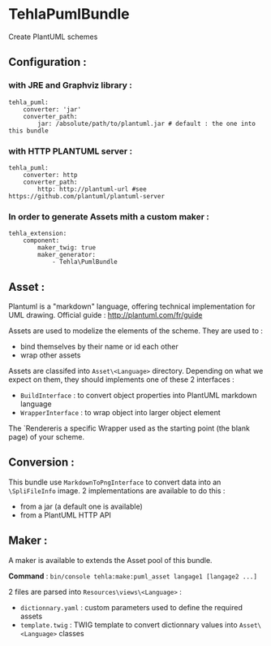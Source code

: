 # TehlaPumlBundle
Create PlantUML schemes

## Configuration :

### with JRE and Graphviz library :
```
tehla_puml:
    converter: 'jar'
    converter_path:
        jar: /absolute/path/to/plantuml.jar # default : the one into this bundle

``` 
### with HTTP PLANTUML server :
```
tehla_puml:
    converter: http
    converter_path:
        http: http://plantuml-url #see https://github.com/plantuml/plantuml-server
```

### In order to generate Assets mith a custom maker : 

```
tehla_extension:
    component:
        maker_twig: true
        maker_generator: 
            - Tehla\PumlBundle
```



## Asset :

Plantuml is a "markdown" language, offering technical implementation for UML drawing.
Official guide : http://plantuml.com/fr/guide


Assets are used to modelize the elements of the scheme. They are used to : 
- bind themselves by their name or id each other
- wrap other assets

Assets are classifed into `Asset\<Language>` directory.
Depending on what we expect on them, they should implements one of these 2 interfaces :
- `BuildInterface` : to convert object properties into PlantUML markdown language
- `WrapperInterface` : to wrap object into larger object element

The `Rendereris a specific Wrapper used as the starting point (the blank page) of your scheme.

## Conversion :

This bundle use `MarkdownToPngInterface` to convert data into an `\SpliFileInfo` image.
2 implementations are available to do this : 
- from a jar (a default one is available)
- from a PlantUML HTTP API


 
## Maker :

A maker is available to extends the Asset pool of this bundle.

__Command__ : `bin/console tehla:make:puml_asset langage1 [langage2 ...]`

2 files are parsed into `Resources\views\<Language>` :
* `dictionnary.yaml` : custom parameters used to define the required assets
* `template.twig` : TWIG template to convert dictionnary values into `Asset\<Language>` classes



